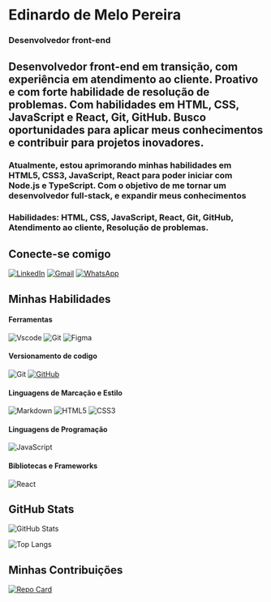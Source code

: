 # Edinardo de Melo Pereira
### Desenvolvedor front-end

##  Desenvolvedor front-end em transição, com experiência em atendimento ao cliente. Proativo e com forte habilidade de resolução de problemas. Com habilidades em HTML, CSS, JavaScript e React, Git, GitHub. Busco oportunidades para aplicar meus conhecimentos e contribuir para projetos inovadores. 
### Atualmente, estou aprimorando minhas habilidades em HTML5, CSS3, JavaScript, React para poder iniciar com Node.js e TypeScript. Com o objetivo de me tornar um desenvolvedor full-stack, e expandir meus conhecimentos 

### Habilidades: HTML, CSS, JavaScript, React, Git, GitHub, Atendimento ao cliente, Resolução de problemas.


## Conecte-se comigo
[![LinkedIn](https://img.shields.io/badge/LinkedIn-0077B5?style=for-the-badge&logo=linkedin)]([![LinkedIn](https://img.shields.io/badge/LinkedIn-0077B5?style=for-the-badge&logo=linkedin&logoColor=white)](https://www.linkedin.com/in/edinardo-pereira/))
[![Gmail](https://img.shields.io/badge/Gmail-333333?style=for-the-badge&logo=gmail&logoColor=red)](eedynardopereyra@gmail.com)
[![WhatsApp](https://img.shields.io/badge/WhatsApp-25D366?style=for-the-badge&logo=whatsapp&logoColor=white)](https://wa.me/+5585982083828)


## Minhas Habilidades
#### Ferramentas
![Vscode](https://img.shields.io/badge/Vscode-007ACC?style=for-the-badge&logo=visual-studio-code&logoColor=white)
![Git](https://img.shields.io/badge/GIT-E44C30?style=for-the-badge&logo=git&logoColor=white)
![Figma](https://img.shields.io/badge/Figma-696969?style=for-the-badge&logo=figma&logoColor=figma)


#### Versionamento de codigo
![Git](https://img.shields.io/badge/GIT-E44C30?style=for-the-badge&logo=git&logoColor=white)
[![GitHub](https://img.shields.io/badge/GitHub-100000?style=for-the-badge&logo=github&logoColor=white)](https://github.com/SEUUSERNAME)

#### Linguagens de Marcação e Estilo
![Markdown](https://img.shields.io/badge/Markdown-000?style=for-the-badge&logo=markdown)
![HTML5](https://img.shields.io/badge/HTML5-E34F26?style=for-the-badge&logo=html5&logoColor=white)
![CSS3](https://img.shields.io/badge/CSS3-1572B6?style=for-the-badge&logo=css3&logoColor=white)

#### Linguagens de Programação
![JavaScript](https://img.shields.io/badge/JavaScript-F7DF1E?style=for-the-badge&logo=javascript&logoColor=black)

#### Bibliotecas e Frameworks
![React](https://img.shields.io/badge/React-20232A?style=for-the-badge&logo=react&logoColor=61DAFB)

## GitHub Stats
![GitHub Stats](https://github-readme-stats.vercel.app/api?username=edinardo-pereira&theme=transparent&bg_color=000&border_color=30A3DC&show_icons=true&icon_color=30A3DC&title_color=E94D5F&text_color=FFF&hide_title=true)

![Top Langs](https://github-readme-stats-git-masterrstaa-rickstaa.vercel.app/api/top-langs/?username=edinardo-pereira&layout=compact&bg_color=000&border_color=30A3DC&title_color=E94D5F&text_color=FFF&hide_title=true )

## Minhas Contribuições
[![Repo Card](https://github-readme-stats.vercel.app/api/pin/?username=edinardo-pereira&repo=dio-lab-open-source&bg_color=000&border_color=30A3DC&show_icons=true&icon_color=30A3DC&title_color=E94D5F&text_color=FFF)](https://github.com/edinardo-pereira/dio-lab-open-source)
